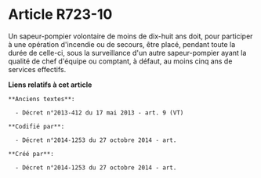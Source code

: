 # Article R723-10

Un sapeur-pompier volontaire de moins de dix-huit ans doit, pour participer à une opération d'incendie ou de secours, être
placé, pendant toute la durée de celle-ci, sous la surveillance d'un autre sapeur-pompier ayant la qualité de chef d'équipe
ou comptant, à défaut, au moins cinq ans de services effectifs.

**Liens relatifs à cet article**

	**Anciens textes**:

	  - Décret n°2013-412 du 17 mai 2013 - art. 9 (VT)

	**Codifié par**:

	  - Décret n°2014-1253 du 27 octobre 2014 - art.

	**Créé par**:

	  - Décret n°2014-1253 du 27 octobre 2014 - art.
